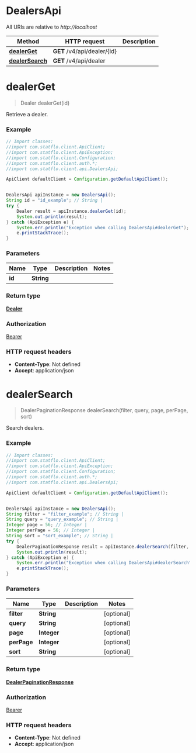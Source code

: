 # DealersApi

All URIs are relative to *http://localhost*

Method | HTTP request | Description
------------- | ------------- | -------------
[**dealerGet**](DealersApi.md#dealerGet) | **GET** /v4/api/dealer/{id} | 
[**dealerSearch**](DealersApi.md#dealerSearch) | **GET** /v4/api/dealer | 

<a name="dealerGet"></a>
# **dealerGet**
> Dealer dealerGet(id)



Retrieve a dealer.

### Example
```java
// Import classes:
//import com.statflo.client.ApiClient;
//import com.statflo.client.ApiException;
//import com.statflo.client.Configuration;
//import com.statflo.client.auth.*;
//import com.statflo.client.api.DealersApi;

ApiClient defaultClient = Configuration.getDefaultApiClient();


DealersApi apiInstance = new DealersApi();
String id = "id_example"; // String | 
try {
    Dealer result = apiInstance.dealerGet(id);
    System.out.println(result);
} catch (ApiException e) {
    System.err.println("Exception when calling DealersApi#dealerGet");
    e.printStackTrace();
}
```

### Parameters

Name | Type | Description  | Notes
------------- | ------------- | ------------- | -------------
 **id** | **String**|  |

### Return type

[**Dealer**](Dealer.md)

### Authorization

[Bearer](../README.md#Bearer)

### HTTP request headers

 - **Content-Type**: Not defined
 - **Accept**: application/json

<a name="dealerSearch"></a>
# **dealerSearch**
> DealerPaginationResponse dealerSearch(filter, query, page, perPage, sort)



Search dealers.

### Example
```java
// Import classes:
//import com.statflo.client.ApiClient;
//import com.statflo.client.ApiException;
//import com.statflo.client.Configuration;
//import com.statflo.client.auth.*;
//import com.statflo.client.api.DealersApi;

ApiClient defaultClient = Configuration.getDefaultApiClient();


DealersApi apiInstance = new DealersApi();
String filter = "filter_example"; // String | 
String query = "query_example"; // String | 
Integer page = 56; // Integer | 
Integer perPage = 56; // Integer | 
String sort = "sort_example"; // String | 
try {
    DealerPaginationResponse result = apiInstance.dealerSearch(filter, query, page, perPage, sort);
    System.out.println(result);
} catch (ApiException e) {
    System.err.println("Exception when calling DealersApi#dealerSearch");
    e.printStackTrace();
}
```

### Parameters

Name | Type | Description  | Notes
------------- | ------------- | ------------- | -------------
 **filter** | **String**|  | [optional]
 **query** | **String**|  | [optional]
 **page** | **Integer**|  | [optional]
 **perPage** | **Integer**|  | [optional]
 **sort** | **String**|  | [optional]

### Return type

[**DealerPaginationResponse**](DealerPaginationResponse.md)

### Authorization

[Bearer](../README.md#Bearer)

### HTTP request headers

 - **Content-Type**: Not defined
 - **Accept**: application/json

